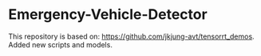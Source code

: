# Emergency-Vehicle-Detector
This repository is based on: https://github.com/jkjung-avt/tensorrt_demos. Added new scripts and models.

